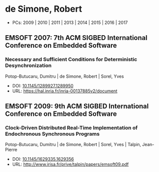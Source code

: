 # de Simone, Robert

* PCs: 2009 | 2010 | 2011 | 2013 | 2014 | 2015 | 2016 | 2017

## EMSOFT 2007: 7th ACM SIGBED International Conference on Embedded Software

### Necessary and Sufficient Conditions for Deterministic Desynchronization
Potop-Butucaru, Dumitru | de Simone, Robert | Sorel, Yves
* DOI: [10.1145/1289927.1289950](https://doi.org/10.1145/1289927.1289950)
* URL: <https://hal.inria.fr/inria-00137885v2/document>

## EMSOFT 2009: 9th ACM SIGBED International Conference on Embedded Software

### Clock-Driven Distributed Real-Time Implementation of Endochronous Synchronous Programs
Potop-Butucaru, Dumitru | de Simone, Robert | Sorel, Yves | Talpin, Jean-Pierre
* DOI: [10.1145/1629335.1629356](https://doi.org/10.1145/1629335.1629356)
* URL: <http://www.irisa.fr/prive/talpin/papers/emsoft09.pdf>

